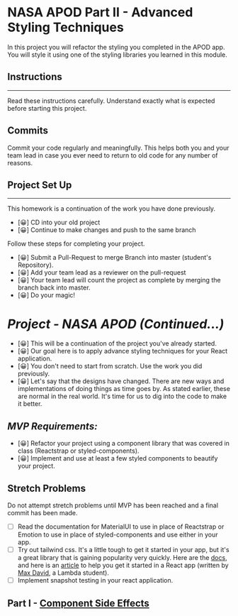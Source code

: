 # NASA APOD Part II - Advanced Styling Techniques

In this project you will refactor the styling you completed in the APOD app. You will style it using one of the styling libraries you learned in this module.

## Instructions

---

Read these instructions carefully. Understand exactly what is expected before starting this project.

## Commits

Commit your code regularly and meaningfully. This helps both you and your team lead in case you ever need to return to old code for any number of reasons.

## Project Set Up

---

This homework is a continuation of the work you have done previously.

- [😀] CD into your old project
- [😀] Continue to make changes and push to the same branch

Follow these steps for completing your project.

- [😀] Submit a Pull-Request to merge Branch into master (student's Repository).
- [😀] Add your team lead as a reviewer on the pull-request
- [😀] Your team lead will count the project as complete by merging the branch back into master.
- [😀] Do your magic!

# _Project - NASA APOD (Continued...)_

- [😀] This will be a continuation of the project you've already started.
- [😀] Our goal here is to apply advance styling techniques for your React application.
- [😀] You don't need to start from scratch. Use the work you did previously.
- [😀] Let's say that the designs have changed. There are new ways and implementations of doing things as time goes by. As stated earlier, these are normal in the real world. It's time for us to dig into the code to make it better.

## _MVP Requirements:_

- [😀] Refactor your project using a component library that was covered in class (Reactstrap or styled-components).
- [😀] Implement and use at least a few styled components to beautify your project.

## Stretch Problems

Do not attempt stretch problems until MVP has been reached and a final commit has been made.

- [ ] Read the documentation for MaterialUI to use in place of Reactstrap or Emotion to use in place of styled-components and use either in your app.
- [ ] Try out tailwind css. It's a little tough to get it started in your app, but it's a great library that is gaining popularity very quickly. Here are the [docs](https://tailwindcss.com/), and here is an [article](https://medium.com/@pipecork/using-tailwind-in-react-quickstart-4b06c10317b5) to help you get it started in a React app (written by [Max David](https://medium.com/@pipecork), a Lambda student).
- [ ] Implement snapshot testing in your react application.

## Part I - [Component Side Effects](README.md)
